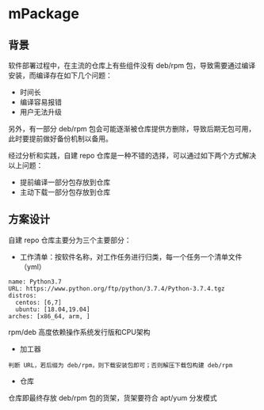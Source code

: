 # mPackage

## 背景

软件部署过程中，在主流的仓库上有些组件没有 deb/rpm 包，导致需要通过编译安装，而编译存在如下几个问题：

* 时间长
* 编译容易报错
* 用户无法升级

另外，有一部分 deb/rpm 包会可能逐渐被仓库提供方删除，导致后期无包可用，此时要提前做好备份机制以备用。

经过分析和实践，自建 repo 仓库是一种不错的选择，可以通过如下两个方式解决以上问题：

* 提前编译一部分包存放到仓库
* 主动下载一部分包存放到仓库

## 方案设计

自建 repo 仓库主要分为三个主要部分：

* 工作清单：按软件名称，对工作任务进行归类，每一个任务一个清单文件（yml）
```
name: Python3.7
URL: https://www.python.org/ftp/python/3.7.4/Python-3.7.4.tgz
distros: 
  centos: [6,7]
  ubuntu: [18.04,19.04]
arches: [x86_64, arm, ]
```

rpm/deb 高度依赖操作系统发行版和CPU架构

* 加工器
```
判断 URL，若后缀为 deb/rpm，则下载安装包即可；否则解压下载包构建 deb/rpm
```

* 仓库

仓库即最终存放 deb/rpm 包的货架，货架要符合 apt/yum 分发模式
